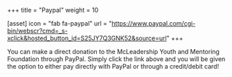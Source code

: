 +++
title = "Paypal"
weight = 10


[asset]
  icon = "fab fa-paypal"
  url = "https://www.paypal.com/cgi-bin/webscr?cmd=_s-xclick&hosted_button_id=S25JY7Q3GNK52&source=url"
+++ 

You can make a direct donation to the McLeadership Youth and Mentoring Foundation through PayPal. Simply click the link above and you will be given the option to either pay directly with PayPal or through a credit/debit card! 